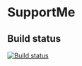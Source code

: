# SupportMe

## Build status
[![Build status](https://ci.appveyor.com/api/projects/status/0xqake9jbu20d8oe?svg=true)](https://ci.appveyor.com/project/SlavchoGeorgiev/supportme)